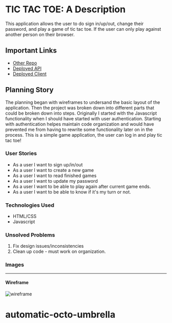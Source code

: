 # TIC TAC TOE: A Description

This application allows the user to do sign in/up/out, change their password, and play a game of tic tac toe. If the user can only play against another person on their browser.

## Important Links

- [Other Repo](www.github.com/nataliesmyth/tictactoe)
- [Deployed API](www.link.com)
- [Deployed Client](https://nataliesmyth.github.io/tictactoe/)

## Planning Story

The planning began with wireframes to undersand the basic layout of the application. Then the project was broken down into different parts that could be broken down into steps. Originally I started with the Javascript functionality when I should have started with user authentication. Starting with authentication helpes maintain code organization and would have prevented me from having to rewrite some functionality later on in the process.
This is a simple game application, the user can log in and play tic tac toe!

### User Stories

- As a user I want to sign up/in/out
- As a user I want to create a new game
- As a user I want to read finished games
- As a user I want to update my password
- As a user I want to be able to play again after current game ends.
- As a user I want to be able to know if it's my turn or not.

### Technologies Used

- HTML/CSS
- Javascript

### Unsolved Problems

1. Fix design issues/inconsistencies
2. Clean up code - must work on organization.

### Images

---

#### Wireframe

![wireframe](https://imgur.com/gallery/s36OsSV)
# automatic-octo-umbrella

